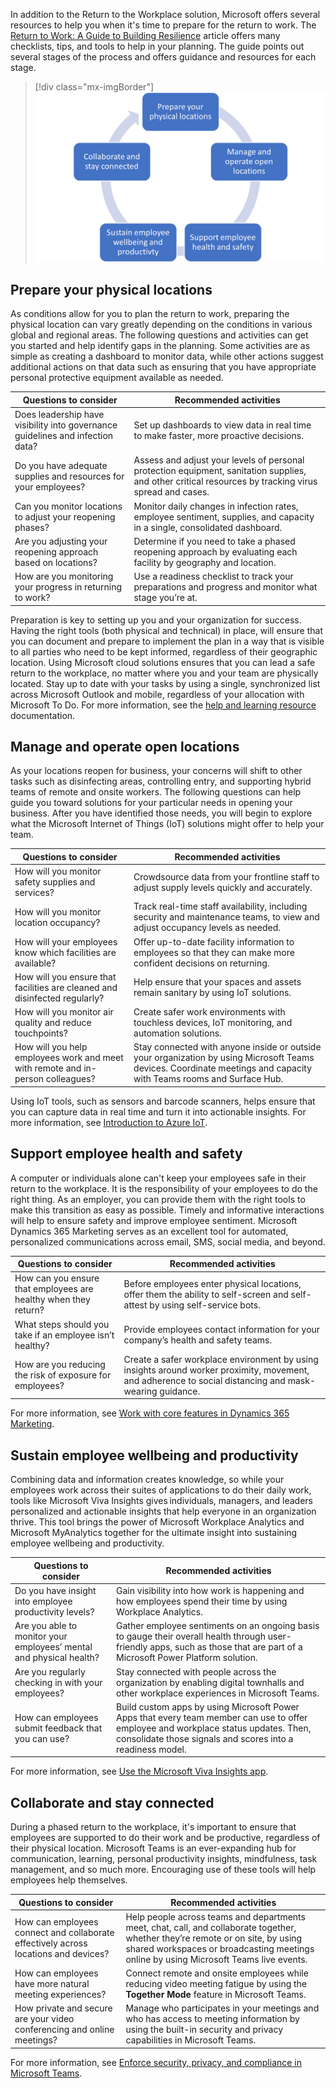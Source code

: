 In addition to the Return to the Workplace solution, Microsoft offers several resources to help you when it's time to prepare for the return to work. The [Return to Work: A Guide to Building Resilience](https://clouddamcdnprodep.azureedge.net/gdc/gdcrKoiqK/original/?azure-portal=true) article offers many checklists, tips, and tools to help in your planning. The guide points out several stages of the process and offers guidance and resources for each stage.

> [!div class="mx-imgBorder"]
> [![Diagram of the return to workplace stages.](../media/return-workplace-stages.png)](../media/return-workplace-stages.png#lightbox)

## Prepare your physical locations

As conditions allow for you to plan the return to work, preparing the physical location can vary greatly depending on the conditions in various global and regional areas. The following questions and activities can get you started and help identify gaps in the planning. Some activities are as simple as creating a dashboard to monitor data, while other actions suggest additional actions on that data such as ensuring that you have appropriate personal protective equipment available as needed.

|     Questions to consider                                                               |     Recommended activities                                                                                                                                       |
|-----------------------------------------------------------------------------------------|------------------------------------------------------------------------------------------------------------------------------------------------------------------|
|     Does   leadership have visibility into governance guidelines and infection data?    |     Set up   dashboards to view data in real time to make faster, more proactive   decisions.                                                                    |
|     Do you have adequate supplies and resources for your   employees?                   |     Assess and adjust your levels of personal protection equipment,   sanitation supplies, and other critical resources by tracking virus spread   and cases.    |
|     Can you   monitor locations to adjust your reopening phases?                        |     Monitor   daily changes in infection rates, employee sentiment, supplies, and capacity   in a single, consolidated dashboard.                                |
|     Are you adjusting your reopening approach based on   locations?                     |     Determine if you need to take a phased reopening approach by   evaluating each facility by geography and location.                                           |
|     How are   you monitoring your progress in returning to work?                        |     Use a   readiness checklist to track your preparations and progress and   monitor what stage you’re at.                                               |

Preparation is key to setting up you and your organization for success. Having the right tools (both physical and technical) in place, will ensure that you can document and prepare to implement the plan in a way that is visible to all parties who need to be kept informed, regardless of their geographic location. Using Microsoft cloud solutions ensures that you can lead a safe return to the workplace, no matter where you and your team are physically located. Stay up to date with your tasks by using a single, synchronized list across Microsoft Outlook and mobile, regardless of your allocation with Microsoft To Do. For more information, see the [help and learning resource](https://support.microsoft.com/todo/?azure-portal=true) documentation.

## Manage and operate open locations

As your locations reopen for business, your concerns will shift to other tasks such as disinfecting areas, controlling entry, and supporting hybrid teams of remote and onsite workers. The following questions can help guide you toward solutions for your particular needs in opening your business. After you have identified those needs, you will begin to explore what the Microsoft Internet of Things (IoT) solutions might offer to help your team.

|     Questions to consider                                                                |     Recommended activities                                                                                                                                                  |
|------------------------------------------------------------------------------------------|-----------------------------------------------------------------------------------------------------------------------------------------------------------------------------|
|     How will   you monitor safety supplies and services?                                 |     Crowdsource   data from your frontline staff to adjust supply levels quickly and   accurately.                                                                          |
|     How will you monitor location occupancy?                                             |     Track real-time staff availability, including security and   maintenance teams, to view and adjust occupancy levels as needed.                                          |
|     How will   your employees know which facilities are available?                       |     Offer   up-to-date facility information to employees so that they can make more confident   decisions on returning.                                                              |
|     How will you ensure that facilities are cleaned and   disinfected regularly?              |     Help ensure that your spaces and assets remain sanitary by using IoT solutions.                                                          |
|     How will   you monitor air quality and reduce touchpoints?                           |     Create   safer work environments with touchless devices, IoT monitoring, and   automation solutions.                                                                     |
|     How will you help employees work and meet with remote   and in-person colleagues?    |     Stay connected with anyone inside or outside your organization   by using Microsoft Teams devices. Coordinate meetings and capacity with Teams   rooms and Surface Hub.    |

Using IoT tools, such as sensors and barcode scanners, helps ensure that you can capture data in real time and turn it into actionable insights. For more information, see [Introduction to Azure IoT](/learn/paths/introduction-to-azure-iot/?azure-portal=true).

## Support employee health and safety

A computer or individuals alone can't keep your employees safe in their return to the workplace. It is the responsibility of your employees to do the right thing. As an employer, you can provide them with the right tools to make this transition as easy as possible. Timely and informative interactions will help to ensure safety and improve employee sentiment. Microsoft Dynamics 365 Marketing serves as an excellent tool for automated, personalized communications across email, SMS, social media, and beyond.

|     Questions to consider                                           |     Recommended activities                                                                                                                                         |
|---------------------------------------------------------------------|--------------------------------------------------------------------------------------------------------------------------------------------------------------------|
|     How can   you ensure that employees are healthy when they return?    |     Before employees enter physical locations, offer them the ability to self-screen and self-attest by using self-service bots.                                   |
|     What steps should you take if an employee isn’t   healthy?      |     Provide employees contact information for your company’s health   and safety teams.                                                                            |
|     How are   you reducing the risk of exposure for employees?      |     Create a   safer workplace environment by using insights around worker proximity,   movement, and adherence to social distancing and mask-wearing guidance.    |

For more information, see [Work with core features in Dynamics 365 Marketing](/learn/paths/work-core-features-marketing/?azure-portal=true).

Sustain employee wellbeing and productivity
-------------------------------------------

Combining data and information creates knowledge, so while your employees work across their suites of applications to do their daily work, tools like Microsoft Viva Insights gives individuals, managers, and leaders personalized and actionable insights that help everyone in an organization thrive. This tool brings the power of Microsoft Workplace Analytics and Microsoft MyAnalytics together for the ultimate insight into sustaining employee wellbeing and productivity.

|     Questions to consider                                                    |     Recommended activities                                                                                                                                                                               |
|------------------------------------------------------------------------------|----------------------------------------------------------------------------------------------------------------------------------------------------------------------------------------------------------|
|     Do you   have insight into employee productivity levels?                 |     Gain   visibility into how work is happening and how employees spend their   time by using Workplace Analytics.                                                                         |
|     Are you able to monitor your employees’ mental and   physical health?    |     Gather employee sentiments on an ongoing basis to gauge their   overall health through user-friendly apps, such as those that are part of a   Microsoft Power Platform solution.                       |
|     Are you   regularly checking in with your employees?                     |     Stay   connected with people across the organization by enabling digital townhalls   and other workplace experiences in Microsoft Teams.                                                          |
|     How can employees submit feedback that you can use?                      |     Build custom apps by using Microsoft Power Apps that every team   member can use to offer employee and workplace status updates. Then,   consolidate those signals and scores into a readiness model.    |

For more information, see [Use the Microsoft Viva Insights app](/insights/teams-app-use-insights/?azure-portal=true).

## Collaborate and stay connected

During a phased return to the workplace, it's important to ensure that employees are supported to do their work and be productive, regardless of their physical location. Microsoft Teams is an ever-expanding hub for communication, learning, personal productivity insights, mindfulness, task management, and so much more. Encouraging use of these tools will help employees help themselves.

|     Questions to consider                                                                    |     Recommended activities                                                                                                                                                                                                    |
|----------------------------------------------------------------------------------------------|-------------------------------------------------------------------------------------------------------------------------------------------------------------------------------------------------------------------------------|
|     How can   employees connect and collaborate effectively across locations and devices?    |     Help people   across teams and departments meet, chat, call, and collaborate   together, whether they’re remote or on site, by using shared workspaces or   broadcasting meetings online by using Microsoft Teams live events.    |
|     How can employees have more natural meeting   experiences?                               |     Connect remote and onsite employees while reducing video meeting   fatigue by using the **Together Mode** feature in Microsoft Teams.                                                                                            |
|     How   private and secure are your video conferencing and online meetings?                |     Manage who   participates in your meetings and who has access to meeting information by using   the built-in security and privacy capabilities in Microsoft Teams.                                                           |

For more information, see [Enforce security, privacy, and compliance in Microsoft Teams](/learn/paths/m365-teams-security/?azure-portal=true).
